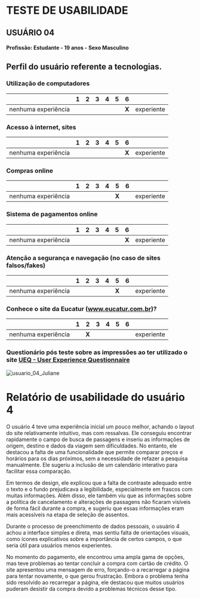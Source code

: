 # TESTE DE USABILIDADE
## USUÁRIO 04

#### Profissão: Estudante - 19 anos - Sexo Masculino

## Perfil do usuário referente a tecnologias.

### Utilização de computadores
| | 1 | 2 | 3 | 4 | 5 | 6 | |
| --- | --- | --- | --- | --- | --- | --- | --- |
| nenhuma experiência | | | | | | **X** | experiente |

### Acesso à internet, sites
| | 1 | 2 | 3 | 4 | 5 | 6 | |
| --- | --- | --- | --- | --- | --- | --- | --- |
| nenhuma experiência | | | | | | **X** | experiente |


### Compras online
|                       | 1 | 2 | 3 | 4 | 5  | 6  |                      |
| --------------------- |---|---|---|---|----|----|---------------------- |
| nenhuma experiência   |   |   |   |   | **X** |    | experiente            |


### Sistema de pagamentos online
| | 1 | 2 | 3 | 4 | 5 | 6 | |
| --- | --- | --- | --- | --- | --- | --- | --- |
| nenhuma experiência | | | | | | **X** | experiente |

### Atenção a segurança e navegação (no caso de sites falsos/fakes)
| | 1 | 2 | 3 | 4 | 5 | 6 | |
| --- | --- | --- | --- | --- | --- | --- | --- |
| nenhuma experiência | | | | | **X** | | experiente |

### Conhece o site da Eucatur (www.eucatur.com.br)?
|                       | 1 | 2 | 3 | 4 | 5  | 6  |                      |
| --------------------- |---|---|---|---|----|----|---------------------- |
| nenhuma experiência   |   | **X** |   |   |    |    | experiente            |


### Questionário pós teste sobre as impressões ao ter utilizado o site [UEQ - User Experience Questionnaire](https://www.ueq-online.org/)
![usuario_04_Juliane](https://github.com/user-attachments/assets/c25f2134-3683-46c8-8f5c-8fab7102e8b5)

# Relatório de usabilidade do usuário 4 

O usuário 4 teve uma experiência inicial um pouco melhor, achando o layout do site relativamente intuitivo, mas com ressalvas. Ele conseguiu encontrar rapidamente o campo de busca de passagens e inseriu as informações de origem, destino e dados da viagem sem dificuldades. No entanto, ele destacou a falta de uma funcionalidade que permite comparar preços e horários para os dias próximos, sem a necessidade de refazer a pesquisa manualmente. Ele sugeriu a inclusão de um calendário interativo para facilitar essa comparação.

Em termos de design, ele explicou que a falta de contraste adequado entre o texto e o fundo prejudicava a legibilidade, especialmente em frascos com muitas informações. Além disso, ele também viu que as informações sobre a política de cancelamento e alterações de passagens não ficaram visíveis de forma fácil durante a compra, e sugeriu que essas informações eram mais acessíveis na etapa de seleção de assentos.

Durante o processo de preenchimento de dados pessoais, o usuário 4 achou a interface simples e direta, mas sentiu falta de orientações visuais, como ícones explicativos sobre a importância de certos campos, o que seria útil para usuários menos experientes.

No momento do pagamento, ele encontrou uma ampla gama de opções, mas teve problemas ao tentar concluir a compra com cartão de crédito. O site apresentou uma mensagem de erro, forçando-o a recarregar a página para tentar novamente, o que gerou frustração. Embora o problema tenha sido resolvido ao recarregar a página, ele destacou que muitos usuários puderam desistir da compra devido a problemas técnicos desse tipo.


